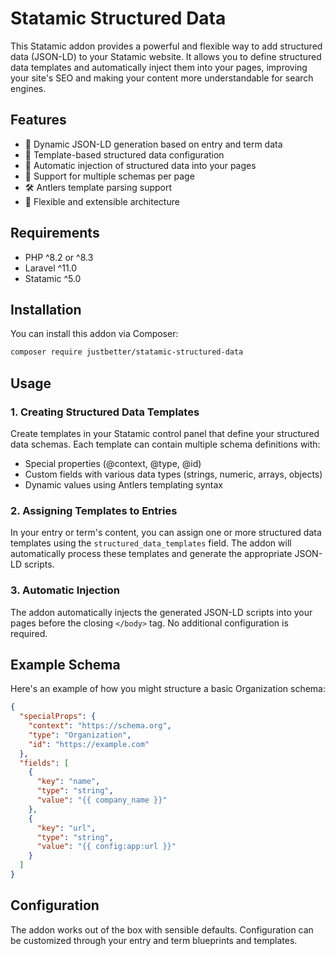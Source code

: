 # Statamic Structured Data

This Statamic addon provides a powerful and flexible way to add structured data (JSON-LD) to your Statamic website. It allows you to define structured data templates and automatically inject them into your pages, improving your site's SEO and making your content more understandable for search engines.

## Features

- 🔄 Dynamic JSON-LD generation based on entry and term data
- 📝 Template-based structured data configuration
- 🔌 Automatic injection of structured data into your pages
- 🎯 Support for multiple schemas per page
- 🛠 Antlers template parsing support
- 💪 Flexible and extensible architecture

## Requirements

- PHP ^8.2 or ^8.3
- Laravel ^11.0
- Statamic ^5.0

## Installation

You can install this addon via Composer:

```bash
composer require justbetter/statamic-structured-data
```

## Usage

### 1. Creating Structured Data Templates

Create templates in your Statamic control panel that define your structured data schemas. Each template can contain multiple schema definitions with:

- Special properties (@context, @type, @id)
- Custom fields with various data types (strings, numeric, arrays, objects)
- Dynamic values using Antlers templating syntax

### 2. Assigning Templates to Entries

In your entry or term's content, you can assign one or more structured data templates using the `structured_data_templates` field. The addon will automatically process these templates and generate the appropriate JSON-LD scripts.

### 3. Automatic Injection

The addon automatically injects the generated JSON-LD scripts into your pages before the closing `</body>` tag. No additional configuration is required.

## Example Schema

Here's an example of how you might structure a basic Organization schema:

```json
{
  "specialProps": {
    "context": "https://schema.org",
    "type": "Organization",
    "id": "https://example.com"
  },
  "fields": [
    {
      "key": "name",
      "type": "string",
      "value": "{{ company_name }}"
    },
    {
      "key": "url",
      "type": "string",
      "value": "{{ config:app:url }}"
    }
  ]
}
```

## Configuration

The addon works out of the box with sensible defaults. Configuration can be customized through your entry and term blueprints and templates.
